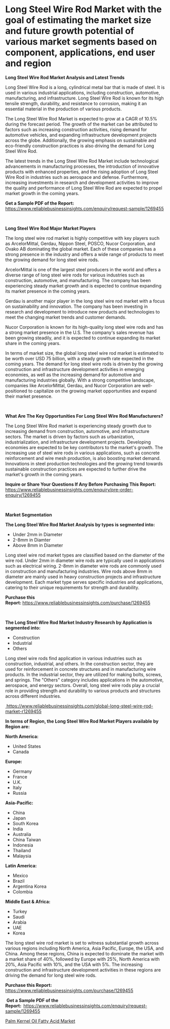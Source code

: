 <p><h1>Long Steel Wire Rod Market with the goal of estimating the market size and future growth potential of various market segments based on component, applications, end user and region</h1></p><p><strong>Long Steel Wire Rod Market Analysis and Latest Trends</strong></p>
<p><p>Long Steel Wire Rod is a long, cylindrical metal bar that is made of steel. It is used in various industrial applications, including construction, automotive, manufacturing, and infrastructure. Long Steel Wire Rod is known for its high tensile strength, durability, and resistance to corrosion, making it an essential material in the production of various products.</p><p>The Long Steel Wire Rod Market is expected to grow at a CAGR of 10.5% during the forecast period. The growth of the market can be attributed to factors such as increasing construction activities, rising demand for automotive vehicles, and expanding infrastructure development projects across the globe. Additionally, the growing emphasis on sustainable and eco-friendly construction practices is also driving the demand for Long Steel Wire Rod.</p><p>The latest trends in the Long Steel Wire Rod Market include technological advancements in manufacturing processes, the introduction of innovative products with enhanced properties, and the rising adoption of Long Steel Wire Rod in industries such as aerospace and defense. Furthermore, increasing investments in research and development activities to improve the quality and performance of Long Steel Wire Rod are expected to propel market growth in the coming years.</p></p>
<p><strong>Get a Sample PDF of the Report:&nbsp;</strong> <a href="https://www.reliablebusinessinsights.com/enquiry/request-sample/1269455">https://www.reliablebusinessinsights.com/enquiry/request-sample/1269455</a></p>
<p>&nbsp;</p>
<p><strong>Long Steel Wire Rod Major Market Players</strong></p>
<p><p>The long steel wire rod market is highly competitive with key players such as ArcelorMittal, Gerdau, Nippon Steel, POSCO, Nucor Corporation, and Ovako AB dominating the global market. Each of these companies has a strong presence in the industry and offers a wide range of products to meet the growing demand for long steel wire rods.</p><p>ArcelorMittal is one of the largest steel producers in the world and offers a diverse range of long steel wire rods for various industries such as construction, automotive, and manufacturing. The company has been experiencing steady market growth and is expected to continue expanding its market presence in the coming years.</p><p>Gerdau is another major player in the long steel wire rod market with a focus on sustainability and innovation. The company has been investing in research and development to introduce new products and technologies to meet the changing market trends and customer demands.</p><p>Nucor Corporation is known for its high-quality long steel wire rods and has a strong market presence in the U.S. The company's sales revenue has been growing steadily, and it is expected to continue expanding its market share in the coming years.</p><p>In terms of market size, the global long steel wire rod market is estimated to be worth over USD 75 billion, with a steady growth rate expected in the coming years. The demand for long steel wire rods is driven by the growing construction and infrastructure development activities in emerging economies, as well as the increasing demand for automotive and manufacturing industries globally. With a strong competitive landscape, companies like ArcelorMittal, Gerdau, and Nucor Corporation are well-positioned to capitalize on the growing market opportunities and expand their market presence.</p></p>
<p>&nbsp;</p>
<p><strong>What Are The Key Opportunities For Long Steel Wire Rod Manufacturers?</strong></p>
<p><p>The Long Steel Wire Rod market is experiencing steady growth due to increasing demand from construction, automotive, and infrastructure sectors. The market is driven by factors such as urbanization, industrialization, and infrastructure development projects. Developing economies are expected to be key contributors to the market's growth. The increasing use of steel wire rods in various applications, such as concrete reinforcement and wire mesh production, is also boosting market demand. Innovations in steel production technologies and the growing trend towards sustainable construction practices are expected to further drive the market's growth in the coming years.</p></p>
<p><strong>Inquire or Share Your Questions If Any Before Purchasing This Report:</strong> <a href="https://www.reliablebusinessinsights.com/enquiry/pre-order-enquiry/1269455">https://www.reliablebusinessinsights.com/enquiry/pre-order-enquiry/1269455</a></p>
<p>&nbsp;</p>
<p><strong>Market Segmentation</strong></p>
<p><strong>The Long Steel Wire Rod Market Analysis by types is segmented into:</strong></p>
<p><ul><li>Under 2mm in Diameter</li><li>2-8mm in Diamter</li><li>Above 8mm in Diameter</li></ul></p>
<p><p>Long steel wire rod market types are classified based on the diameter of the wire rod. Under 2mm in diameter wire rods are typically used in applications such as electrical wiring. 2-8mm in diameter wire rods are commonly used in construction and manufacturing industries. Wire rods above 8mm in diameter are mainly used in heavy construction projects and infrastructure development. Each market type serves specific industries and applications, catering to their unique requirements for strength and durability.</p></p>
<p><strong>Purchase this Report:&nbsp;</strong><a href="https://www.reliablebusinessinsights.com/purchase/1269455">https://www.reliablebusinessinsights.com/purchase/1269455</a></p>
<p>&nbsp;</p>
<p><strong>The Long Steel Wire Rod Market Industry Research by Application is segmented into:</strong></p>
<p><ul><li>Construction</li><li>Industrial</li><li>Others</li></ul></p>
<p><p>Long steel wire rods find application in various industries such as construction, industrial, and others. In the construction sector, they are used for reinforcement in concrete structures and in manufacturing wire products. In the industrial sector, they are utilized for making bolts, screws, and springs. The "Others" category includes applications in the automotive, aerospace, and energy sectors. Overall, long steel wire rods play a crucial role in providing strength and durability to various products and structures across different industries.</p></p>
<p><a href="https://www.reliablebusinessinsights.com/global-long-steel-wire-rod-market-r1269455">&nbsp;https://www.reliablebusinessinsights.com/global-long-steel-wire-rod-market-r1269455</a></p>
<p><strong>In terms of Region, the Long Steel Wire Rod Market Players available by Region are:</strong></p>
<p>
    <p> <strong> North America: </strong>
        <ul>
            <li>United States</li>
            <li>Canada</li>
        </ul>
        </p> 
    <p> <strong> Europe: </strong>
        <ul>
            <li>Germany</li>
            <li>France</li>
            <li>U.K.</li>
            <li>Italy</li>
            <li>Russia</li>
        </ul>
        </p> 
    <p> <strong> Asia-Pacific: </strong>
        <ul>
            <li>China</li>
            <li>Japan</li>
            <li>South Korea</li>
            <li>India</li>
            <li>Australia</li>
            <li>China Taiwan</li>
            <li>Indonesia</li>
            <li>Thailand</li>
            <li>Malaysia</li>
        </ul>
        </p> 
    <p> <strong> Latin America: </strong>
        <ul>
            <li>Mexico</li>
            <li>Brazil</li>
            <li>Argentina Korea</li>
            <li>Colombia</li>
        </ul>
        </p> 
    <p> <strong> Middle East & Africa: </strong>
        <ul>
            <li>Turkey</li>
            <li>Saudi</li>
            <li>Arabia</li>
            <li>UAE</li>
            <li>Korea</li>
        </ul>
    </p>
    </p>
<p><p>The long steel wire rod market is set to witness substantial growth across various regions including North America, Asia Pacific, Europe, the USA, and China. Among these regions, China is expected to dominate the market with a market share of 40%, followed by Europe with 25%, North America with 20%, Asia Pacific with 10%, and the USA with 5%. The increasing construction and infrastructure development activities in these regions are driving the demand for long steel wire rods.</p></p>
<p><strong>Purchase this Report: </strong><a href="https://www.reliablebusinessinsights.com/purchase/1269455">https://www.reliablebusinessinsights.com/purchase/1269455</a></p>
<p>&nbsp;<strong>Get a Sample PDF of the Report:&nbsp;&nbsp;</strong><a href="https://www.reliablebusinessinsights.com/enquiry/request-sample/1269455">https://www.reliablebusinessinsights.com/enquiry/request-sample/1269455</a></p>
<p><strong></strong></p>
<p><p><a href="https://github.com/sofayahoo2023/Market-Research-Report-List-4/blob/main/palm-kernel-oil-fatty-acid-market.md">Palm Kernel Oil Fatty Acid Market</a></p></p>